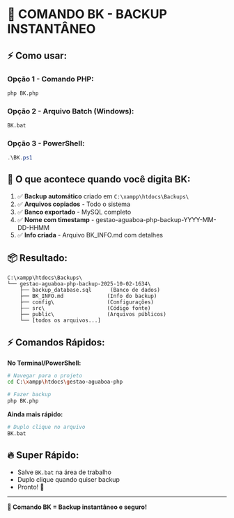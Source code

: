 # 🚀 COMANDO BK - BACKUP INSTANTÂNEO

## ⚡ **Como usar:**

### Opção 1 - Comando PHP:
```bash
php BK.php
```

### Opção 2 - Arquivo Batch (Windows):
```bash
BK.bat
```

### Opção 3 - PowerShell:
```powershell
.\BK.ps1
```

## 🎯 **O que acontece quando você digita BK:**

1. ✅ **Backup automático** criado em `C:\xampp\htdocs\Backups\`
2. ✅ **Arquivos copiados** - Todo o sistema
3. ✅ **Banco exportado** - MySQL completo
4. ✅ **Nome com timestamp** - gestao-aguaboa-php-backup-YYYY-MM-DD-HHMM
5. ✅ **Info criada** - Arquivo BK_INFO.md com detalhes

## 📦 **Resultado:**
```
C:\xampp\htdocs\Backups\
└── gestao-aguaboa-php-backup-2025-10-02-1634\
    ├── backup_database.sql      (Banco de dados)
    ├── BK_INFO.md              (Info do backup)
    ├── config\                 (Configurações)
    ├── src\                    (Código fonte)
    ├── public\                 (Arquivos públicos)
    └── [todos os arquivos...]
```

## ⚡ **Comandos Rápidos:**

**No Terminal/PowerShell:**
```bash
# Navegar para o projeto
cd C:\xampp\htdocs\gestao-aguaboa-php

# Fazer backup
php BK.php
```

**Ainda mais rápido:**
```bash
# Duplo clique no arquivo
BK.bat
```

## 🔥 **Super Rápido:**
- Salve `BK.bat` na área de trabalho
- Duplo clique quando quiser backup
- Pronto! 🎉

---
**🎯 Comando BK = Backup instantâneo e seguro!**